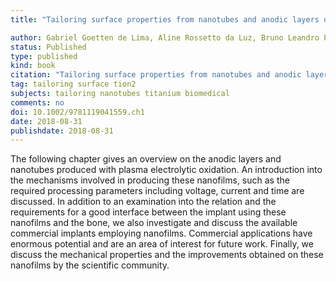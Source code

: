 ```yaml
---
title: "Tailoring surface properties from nanotubes and anodic layers of titanium for biomedical applications"

author: Gabriel Goetten de Lima, Aline Rossetto da Luz, Bruno Leandro Pereira, Eduardo Mioduski Szesz, Gelson Biscaia de Souza, Carlos Maurício Lepienski, Neide Kazue Kuromoto, Michael J.D. Nugent
status: Published
type: published
kind: book
citation: "Tailoring surface properties from nanotubes and anodic layers of titanium for biomedical applications. In: Dr Inamuddin, Abdullah M. Asiri, Ali Mohammad. ed. <em> Applications of Nanocomposite Materials in Orthopedics.</em> 1ed.Chennai: ELSEVIER, 2018, 1:1-22."
tag: tailoring surface tion2
subjects: tailoring nanotubes titanium biomedical
comments: no
doi: 10.1002/9781119041559.ch1
date: 2018-08-31
publishdate: 2018-08-31
---
```

The following chapter gives an overview on the anodic layers and nanotubes produced with plasma electrolytic oxidation. An introduction into the mechanisms involved in producing these nanofilms, such as the required processing  parameters including voltage, current and time are discussed. In addition to an examination into the relation and the requirements for a good interface between the implant using these nanofilms and the bone, we also investigate and discuss the available commercial implants employing nanofilms.  Commercial applications have enormous potential and are an area of interest for future work. Finally, we discuss the mechanical properties and the improvements obtained on these nanofilms by the scientific community.
